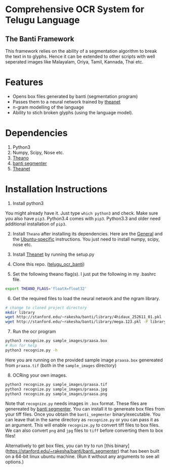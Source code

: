 # Comprehensive OCR System for Telugu Language
## The Banti Framework

This framework relies on the ability of a segmentation algorithm to break the
text in to glyphs. Hence it can be extended to other scripts with well 
seperated images like Malayalam, Oriya, Tamil, Kannada, Thai etc.

# Features
+ Opens box files generated by banti (segmentation program)
+ Passes them to a neural network trained by [theanet](https://github.com/rakeshvar/theanet)
+ n-gram modelling of the language
+ Ability to stich broken glyphs (using the language model).

# Dependencies
1. Python3
1. Numpy, Scipy, Nose etc.
1. [Theano](https://github.com/Theano/Theano)
1. [banti segmenter](https://github.com/rakeshvar/banti)
1. [Theanet](https://github.com/rakeshvar/theanet)

# Installation Instructions

1. Install python3

  You might already have it. Just type ```which python3``` and  check. Make sure you also have ```pip3```. Python3.4 comes with ```pip3```. Python3.3 and older need additional installation of ```pip3```.

2. Install ```Theano``` after installing its dependencies. Here are the [General](http://deeplearning.net/software/theano/install.html) and  the 
[Ubuntu-specific](http://deeplearning.net/software/theano/install_ubuntu.html#install-ubuntu) instructions. You just need to install numpy, scipy, nose etc.

3. Install [Theanet](https://github.com/rakeshvar/theanet) by running the setup.py

4. Clone this repo. ([telugu_ocr_banti](https://github.com/rakeshvar/telugu_ocr_banti))

5. Set the following theano flag(s). I just put the following in my .bashrc file.
  ```sh
  export THEANO_FLAGS='floatX=float32'
  ```

6. Get the required files to load the neural network and the ngram library.
  ```sh
  # change to cloned project directory
  mkdir library
  wget http://stanford.edu/~rakesha/banti/library/4hidaux_252611_01.pkl -O library/nn.pkl
  wget http://stanford.edu/~rakesha/banti/library/mega.123.pkl -P library/
  ```

7. Run the ocr program 
  ```sh
  python3 recognize.py sample_images/praasa.box 
  # Run for help
  python3 recognize.py -h
  ```
  Here you are running on the provided sample image ```praasa.box``` genereated from ```praasa.tif``` (both in the ```sample_images``` directory)

8. OCRing your own images.
  ```sh
  python3 recognize.py sample_images/praasa.tif
  python3 recognize.py sample_images/praasa.jpg
  python3 recognize.py sample_images/praasa.png
  ```

  Note that `recognize.py` needs images in `.box` format. These 
  files are genereated by [banti segmenter](https://github.com/rakeshvar/banti). 
  You can install it to genereate box files from your tiff files. Once you 
  obtain the `banti_segmenter` binary/executable. You can leave that in the 
  same directory as `recognize.py` or you can pass it as an argument.
  This will enable `recognize.py` to convert tiff files to box files. We can 
  also convert `png` and `jpg` files to `tiff` before converting them to box 
  files!
  
  Alternatively to get box files, you can try to run [this binary]
  (https://stanford.edu/~rakesha/banti/banti_segmenter) that has been built on a 64-bit linux ubuntu machine. (Run it without any arguments to see all options.) 
